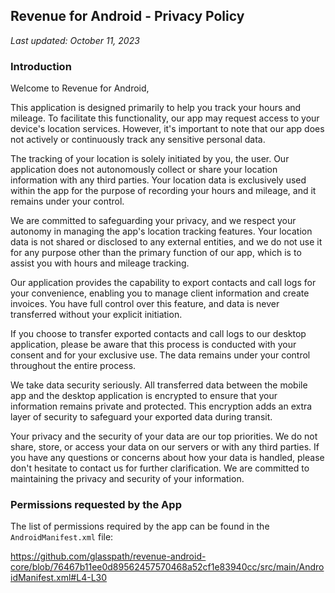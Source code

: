 ## Revenue for Android - Privacy Policy

*Last updated: October 11, 2023*

### Introduction

Welcome to Revenue for Android, 

This application is designed primarily to help you track your hours and mileage. To facilitate this functionality, our app may request access to your device's location services. However, it's important to note that our app does not actively or continuously track any sensitive personal data.

The tracking of your location is solely initiated by you, the user. Our application does not autonomously collect or share your location information with any third parties. Your location data is exclusively used within the app for the purpose of recording your hours and mileage, and it remains under your control.

We are committed to safeguarding your privacy, and we respect your autonomy in managing the app's location tracking features. Your location data is not shared or disclosed to any external entities, and we do not use it for any purpose other than the primary function of our app, which is to assist you with hours and mileage tracking.

Our application provides the capability to export contacts and call logs for your convenience, enabling you to manage client information and create invoices. You have full control over this feature, and data is never transferred without your explicit initiation.

If you choose to transfer exported contacts and call logs to our desktop application, please be aware that this process is conducted with your consent and for your exclusive use. The data remains under your control throughout the entire process.

We take data security seriously. All transferred data between the mobile app and the desktop application is encrypted to ensure that your information remains private and protected. This encryption adds an extra layer of security to safeguard your exported data during transit.

Your privacy and the security of your data are our top priorities. We do not share, store, or access your data on our servers or with any third parties. If you have any questions or concerns about how your data is handled, please don't hesitate to contact us for further clarification. We are committed to maintaining the privacy and security of your information.

### Permissions requested by the App

The list of permissions required by the app can be found in the `AndroidManifest.xml` file:

https://github.com/glasspath/revenue-android-core/blob/76467b11ee0d89562457570468a52cf1e83940cc/src/main/AndroidManifest.xml#L4-L30
